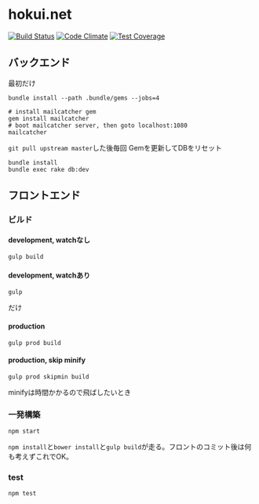 hokui.net
=========
[![Build Status](https://travis-ci.org/hokui/hokui.net.svg)](https://travis-ci.org/hokui/hokui.net)
[![Code Climate](https://codeclimate.com/github/hokui/hokui.net/badges/gpa.svg)](https://codeclimate.com/github/hokui/hokui.net)
[![Test Coverage](https://codeclimate.com/github/hokui/hokui.net/badges/coverage.svg)](https://codeclimate.com/github/hokui/hokui.net)

バックエンド
--------
最初だけ
```
bundle install --path .bundle/gems --jobs=4

# install mailcatcher gem
gem install mailcatcher
# boot mailcatcher server, then goto localhost:1080
mailcatcher
```

`git pull upstream master`した後毎回
Gemを更新してDBをリセット
```
bundle install
bundle exec rake db:dev
```

フロントエンド
--------
### ビルド
#### development, watchなし
```
gulp build
```

#### development, watchあり
```
gulp
```
だけ

#### production
```
gulp prod build
```

#### production, skip minify
```
gulp prod skipmin build
```
minifyは時間かかるので飛ばしたいとき

### 一発構築
```
npm start
```
`npm install`と`bower install`と`gulp build`が走る。フロントのコミット後は何も考えずこれでOK。

### test
```
npm test
```

